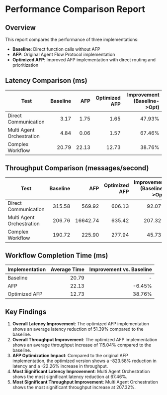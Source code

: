 # Performance Comparison Report

## Overview

This report compares the performance of three implementations:
- **Baseline**: Direct function calls without AFP
- **AFP**: Original Agent Flow Protocol implementation
- **Optimized AFP**: Improved AFP implementation with direct routing and prioritization

## Latency Comparison (ms)

| Test | Baseline | AFP | Optimized AFP | Improvement (Baseline->Opt) |
| --- | ---: | ---: | ---: | ---: |
| Direct Communication | 3.17 | 1.75 | 1.65 | 47.93% |
| Multi Agent Orchestration | 4.84 | 0.06 | 1.57 | 67.46% |
| Complex Workflow | 20.79 | 22.13 | 12.73 | 38.76% |

## Throughput Comparison (messages/second)

| Test | Baseline | AFP | Optimized AFP | Improvement (Baseline->Opt) |
| --- | ---: | ---: | ---: | ---: |
| Direct Communication | 315.58 | 569.92 | 606.13 | 92.07% |
| Multi Agent Orchestration | 206.76 | 16642.74 | 635.42 | 207.32% |
| Complex Workflow | 190.72 | 225.90 | 277.94 | 45.73% |

## Workflow Completion Time (ms)

| Implementation | Average Time | Improvement vs. Baseline |
| --- | ---: | ---: |
| Baseline | 20.79 | - |
| AFP | 22.13 | -6.45% |
| Optimized AFP | 12.73 | 38.76% |

## Key Findings

1. **Overall Latency Improvement**: The optimized AFP implementation shows an average latency reduction of 51.39% compared to the baseline.
2. **Overall Throughput Improvement**: The optimized AFP implementation shows an average throughput increase of 115.04% compared to the baseline.
3. **AFP Optimization Impact**: Compared to the original AFP implementation, the optimized version shows a -823.58% reduction in latency and a -22.26% increase in throughput.
4. **Most Significant Latency Improvement**: Multi Agent Orchestration shows the most significant latency reduction at 67.46%.
5. **Most Significant Throughput Improvement**: Multi Agent Orchestration shows the most significant throughput increase at 207.32%.